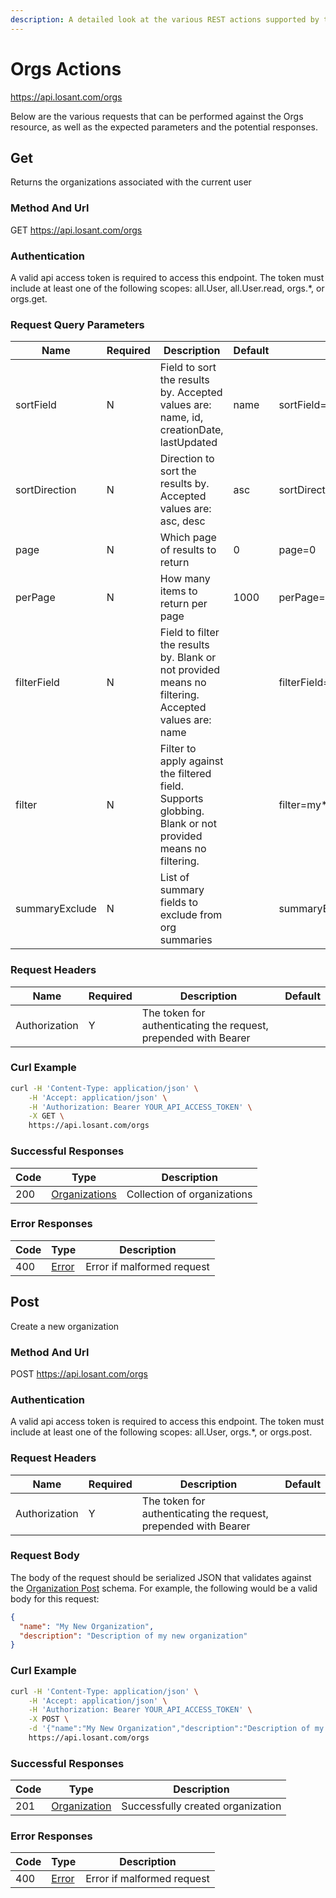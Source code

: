 ```yaml
---
description: A detailed look at the various REST actions supported by the Orgs resource of the Losant API. Learn more.
---
```


# Orgs Actions

https://api.losant.com/orgs

Below are the various requests that can be performed against the
Orgs resource, as well as the expected
parameters and the potential responses.

## Get

Returns the organizations associated with the current user

### Method And Url <a name="get-method-url"></a>

GET https://api.losant.com/orgs

### Authentication <a name="get-authentication"></a>

A valid api access token is required to access this endpoint. The token must
include at least one of the following scopes:
all.User, all.User.read, orgs.*, or orgs.get.

### Request Query Parameters <a name="get-query-params"></a>

| Name | Required | Description | Default | Example |
| ---- | -------- | ----------- | ------- | ------- |
| sortField | N | Field to sort the results by. Accepted values are: name, id, creationDate, lastUpdated | name | sortField&#x3D;name |
| sortDirection | N | Direction to sort the results by. Accepted values are: asc, desc | asc | sortDirection&#x3D;asc |
| page | N | Which page of results to return | 0 | page&#x3D;0 |
| perPage | N | How many items to return per page | 1000 | perPage&#x3D;10 |
| filterField | N | Field to filter the results by. Blank or not provided means no filtering. Accepted values are: name |  | filterField&#x3D;name |
| filter | N | Filter to apply against the filtered field. Supports globbing. Blank or not provided means no filtering. |  | filter&#x3D;my*org |
| summaryExclude | N | List of summary fields to exclude from org summaries |  | summaryExclude&#x3D;payloadCount |

### Request Headers <a name="get-headers"></a>

| Name | Required | Description | Default |
| ---- | -------- | ----------- | ------- |
| Authorization | Y | The token for authenticating the request, prepended with Bearer | |

### Curl Example <a name="get-curl-example"></a>

```bash
curl -H 'Content-Type: application/json' \
    -H 'Accept: application/json' \
    -H 'Authorization: Bearer YOUR_API_ACCESS_TOKEN' \
    -X GET \
    https://api.losant.com/orgs
```

### Successful Responses <a name="get-successful-responses"></a>

| Code | Type | Description |
| ---- | ---- | ----------- |
| 200 | [Organizations](schemas.md#organizations) | Collection of organizations |

### Error Responses <a name="get-error-responses"></a>

| Code | Type | Description |
| ---- | ---- | ----------- |
| 400 | [Error](schemas.md#error) | Error if malformed request |

## Post

Create a new organization

### Method And Url <a name="post-method-url"></a>

POST https://api.losant.com/orgs

### Authentication <a name="post-authentication"></a>

A valid api access token is required to access this endpoint. The token must
include at least one of the following scopes:
all.User, orgs.*, or orgs.post.

### Request Headers <a name="post-headers"></a>

| Name | Required | Description | Default |
| ---- | -------- | ----------- | ------- |
| Authorization | Y | The token for authenticating the request, prepended with Bearer | |

### Request Body <a name="post-body"></a>

The body of the request should be serialized JSON that validates against
the [Organization Post](schemas.md#organization-post) schema. For example, the following would be a
valid body for this request:

```json
{
  "name": "My New Organization",
  "description": "Description of my new organization"
}
```

### Curl Example <a name="post-curl-example"></a>

```bash
curl -H 'Content-Type: application/json' \
    -H 'Accept: application/json' \
    -H 'Authorization: Bearer YOUR_API_ACCESS_TOKEN' \
    -X POST \
    -d '{"name":"My New Organization","description":"Description of my new organization"}' \
    https://api.losant.com/orgs
```

### Successful Responses <a name="post-successful-responses"></a>

| Code | Type | Description |
| ---- | ---- | ----------- |
| 201 | [Organization](schemas.md#organization) | Successfully created organization |

### Error Responses <a name="post-error-responses"></a>

| Code | Type | Description |
| ---- | ---- | ----------- |
| 400 | [Error](schemas.md#error) | Error if malformed request |

